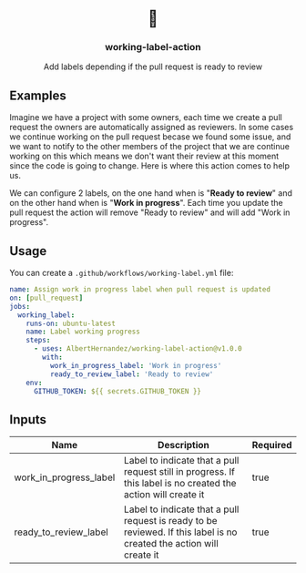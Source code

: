 <h1 align="center">💼</h1>
<h3 align="center">working-label-action</h3>

<p align="center">
    Add labels depending if the pull request is ready to review
</p>

## Examples

Imagine we have a project with some owners, each time we create a pull request the owners are automatically assigned as reviewers. In some cases we continue working on the pull request becase we found some issue, and we want to notify to the other members of the project that we are continue working on this which means we don't want their review at this moment since the code is going to change. Here is where this action comes to help us.

We can configure 2 labels, on the one hand when is "**Ready to review**" and on the other hand when is "**Work in progress**". Each time you update the pull request the action will remove "Ready to review" and will add "Work in progress". 

## Usage

You can create a `.github/workflows/working-label.yml` file:

```yaml
name: Assign work in progress label when pull request is updated
on: [pull_request]
jobs:
  working_label:
    runs-on: ubuntu-latest
    name: Label working progress
    steps:
      - uses: AlbertHernandez/working-label-action@v1.0.0
        with:
          work_in_progress_label: 'Work in progress'
          ready_to_review_label: 'Ready to review'
    env:
      GITHUB_TOKEN: ${{ secrets.GITHUB_TOKEN }}

```

## Inputs

| Name | Description | Required |
|------|-------------|----------|
| work_in_progress_label | Label to indicate that a pull request still in progress. If this label is no created the action will create it | true |
| ready_to_review_label | Label to indicate that a pull request is ready to be reviewed. If this label is no created the action will create it | true |
